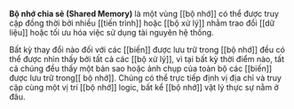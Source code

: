 **Bộ nhớ chia sẻ (Shared Memory)** là một vùng [[bộ nhớ]] có thể được truy cập đồng thời bởi nhiều [[tiến trình]] hoặc [[bộ xử lý]] nhằm trao đổi [[dữ liệu]] hoặc tối ưu hóa việc sử dụng tài nguyên hệ thống.

Bất kỳ thay đổi nào đối với các [[biến]] được lưu trữ trong [[bộ nhớ]] đều có thể được nhìn thấy bởi tất cả các [[bộ xử lý]], vì tại bất kỳ thời điểm nào, tất cả chúng đều thấy một bản sao hoặc ảnh chụp của toàn bộ các [[biến]] được lưu trữ trong[[ bộ nhớ]]. Chúng có thể trực tiếp định vị địa chỉ và truy cập cùng một vị trí [[bộ nhớ]] logic, bất kể [[bộ nhớ]] vật lý thực sự nằm ở đâu.
